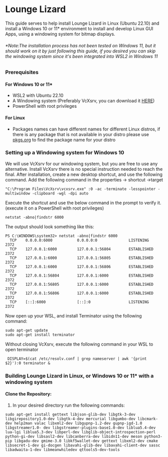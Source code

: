 # Lounge Lizard
This guide serves to help install Lounge Lizard in Linux (Ubuntu 22.10) and install a Windows 10 or 11* environment to install and develop Linux GUI Apps, using a windowing system for bitmap displays. 
###### **Note:The installation process has not been tested on Windows 11, but it should work on it by just following this guide, if you desired you can skip the windowing system since it's been integrated into WSL2 in Windows 11* 

### Prerequisites
#### For Windows 10 or 11*
- WSL2 with Ubuntu 22.10
- A Windowing system (Preferably VcXsrv, you can download it [HERE](https://sourceforge.net/projects/vcxsrv/))
- PowerShell with root privileges
#### For Linux
- Packages names can have different names for different Linux distros, if there is any package that is not available in your distro please use [pkgs.org](https://pkgs.org/) to find the package name for your distro
### Setting up a Windowing system for Windows 10
We will use VcXsrv for our windowing system, but you are free to use any alternative. 
Install VcXsrv there is no special instruction needed to reach the final. After installation, create a new desktop shortcut, and use the following command. Add the following command in the properties → shortcut →target
```
"C:\Program Files\VcXsrv\vcxsrv.exe" :0 -ac -terminate -lesspointer -multiwindow -clipboard -wgl -dpi auto
```
Execute the shortcut and use the below command in the prompt to verify it. (execute it on a PowerShell with root privileges)
```
netstat -abno|findstr 6000
```
The output should look something like this:
```
PS C:\WINDOWS\system32> netstat -abno|findstr 6000
  TCP    0.0.0.0:6000           0.0.0.0:0              LISTENING       2372
  TCP    127.0.0.1:6000         127.0.0.1:56804        ESTABLISHED     2372
  TCP    127.0.0.1:6000         127.0.0.1:56805        ESTABLISHED     2372
  TCP    127.0.0.1:6000         127.0.0.1:56806        ESTABLISHED     2372
  TCP    127.0.0.1:56804        127.0.0.1:6000         ESTABLISHED     2372
  TCP    127.0.0.1:56805        127.0.0.1:6000         ESTABLISHED     2372
  TCP    127.0.0.1:56806        127.0.0.1:6000         ESTABLISHED     2372
  TCP    [::]:6000              [::]:0                 LISTENING       2372
  ```
  Now open up your WSL, and install Terminator using the following command:
  ```
 sudo apt-get update  
sudo apt-get install terminator
```
Without closing VcXsrv, execute the following command in your WSL to open terminator
```
 DISPLAY=$(cat /etc/resolv.conf | grep nameserver | awk '{print $2}'):0 terminator &
 ```
### Building Lounge Lizard in Linux, or Windows 10 or 11* with a windowing system
#### Clone the Repository:
1. In your desired directory run the following commands:
 ``` 
sudo apt-get install gettext libjson-glib-dev libgtk-3-dev libgirepository1.0-dev libgtk-4-dev mercurial libgumbo-dev libcmark-dev help2man valac libxml2-dev libgupnp-1.2-dev gupnp-igd-1.0 libgstreamer1.0- dev libgstreamer-plugins-base1.0-dev liblua5.4-dev lua-lgi liblua5.3-dev libperl-dev libglib-object-introspection-perl python-gi-dev libsasl2-dev libcanberra-dev libidn11-dev meson python3-pip libgadu-dev gmime-3.0 libkf5wallet-dev gettext libxml2-dev cmake libsecret-1-dev gi-docgen libavahi-glib-dev libavahi-client-dev sassc libadwaita-1-dev libmeanwhiledev qttools5-dev-tools
 ```
